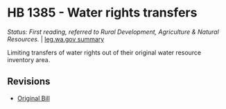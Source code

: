 # HB 1385 - Water rights transfers
*Status: First reading, referred to Rural Development, Agriculture & Natural Resources.* | [leg.wa.gov summary](https://app.leg.wa.gov/billsummary?BillNumber=1385&Year=2021)

Limiting transfers of water rights out of their original water resource inventory area.

## Revisions
* [Original Bill](1/)